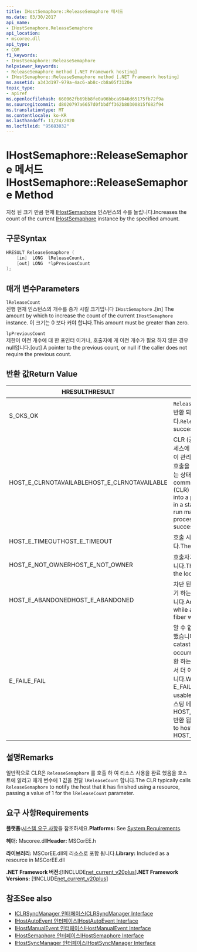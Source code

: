 ```yaml
---
title: IHostSemaphore::ReleaseSemaphore 메서드
ms.date: 03/30/2017
api_name:
- IHostSemaphore.ReleaseSemaphore
api_location:
- mscoree.dll
api_type:
- COM
f1_keywords:
- IHostSemaphore::ReleaseSemaphore
helpviewer_keywords:
- ReleaseSemaphore method [.NET Framework hosting]
- IHostSemaphore::ReleaseSemaphore method [.NET Framework hosting]
ms.assetid: a343d197-979a-4ac6-ab8c-cb8a05f3120e
topic_type:
- apiref
ms.openlocfilehash: 660062fb69bb8fe0a06bbca9046d65175fb72f9a
ms.sourcegitcommit: d8020797a6657d0fbbdff362b80300815f682f94
ms.translationtype: MT
ms.contentlocale: ko-KR
ms.lasthandoff: 11/24/2020
ms.locfileid: "95683032"
---
```

# <a name="ihostsemaphorereleasesemaphore-method"></a><span data-ttu-id="3db61-102">IHostSemaphore::ReleaseSemaphore 메서드</span><span class="sxs-lookup"><span data-stu-id="3db61-102">IHostSemaphore::ReleaseSemaphore Method</span></span>

<span data-ttu-id="3db61-103">지정 된 크기 만큼 현재 [IHostSemaphore](ihostsemaphore-interface.md) 인스턴스의 수를 늘립니다.</span><span class="sxs-lookup"><span data-stu-id="3db61-103">Increases the count of the current [IHostSemaphore](ihostsemaphore-interface.md) instance by the specified amount.</span></span>  
  
## <a name="syntax"></a><span data-ttu-id="3db61-104">구문</span><span class="sxs-lookup"><span data-stu-id="3db61-104">Syntax</span></span>  
  
```cpp  
HRESULT ReleaseSemaphore (  
    [in]  LONG  lReleaseCount,  
    [out] LONG  *lpPreviousCount  
);  
```  
  
## <a name="parameters"></a><span data-ttu-id="3db61-105">매개 변수</span><span class="sxs-lookup"><span data-stu-id="3db61-105">Parameters</span></span>  

 `lReleaseCount`  
 <span data-ttu-id="3db61-106">진행 현재 인스턴스의 개수를 증가 시킬 크기입니다 `IHostSemaphore` .</span><span class="sxs-lookup"><span data-stu-id="3db61-106">[in] The amount by which to increase the count of the current `IHostSemaphore` instance.</span></span> <span data-ttu-id="3db61-107">이 크기는 0 보다 커야 합니다.</span><span class="sxs-lookup"><span data-stu-id="3db61-107">This amount must be greater than zero.</span></span>  
  
 `lpPreviousCount`  
 <span data-ttu-id="3db61-108">제한이 이전 개수에 대 한 포인터 이거나, 호출자에 게 이전 개수가 필요 하지 않은 경우 null입니다.</span><span class="sxs-lookup"><span data-stu-id="3db61-108">[out] A pointer to the previous count, or null if the caller does not require the previous count.</span></span>  
  
## <a name="return-value"></a><span data-ttu-id="3db61-109">반환 값</span><span class="sxs-lookup"><span data-stu-id="3db61-109">Return Value</span></span>  
  
|<span data-ttu-id="3db61-110">HRESULT</span><span class="sxs-lookup"><span data-stu-id="3db61-110">HRESULT</span></span>|<span data-ttu-id="3db61-111">설명</span><span class="sxs-lookup"><span data-stu-id="3db61-111">Description</span></span>|  
|-------------|-----------------|  
|<span data-ttu-id="3db61-112">S_OK</span><span class="sxs-lookup"><span data-stu-id="3db61-112">S_OK</span></span>|<span data-ttu-id="3db61-113">`ReleaseSemaphore` 성공적으로 반환 되었습니다.</span><span class="sxs-lookup"><span data-stu-id="3db61-113">`ReleaseSemaphore` returned successfully.</span></span>|  
|<span data-ttu-id="3db61-114">HOST_E_CLRNOTAVAILABLE</span><span class="sxs-lookup"><span data-stu-id="3db61-114">HOST_E_CLRNOTAVAILABLE</span></span>|<span data-ttu-id="3db61-115">CLR (공용 언어 런타임)이 프로세스에 로드 되지 않았거나 CLR이 관리 코드를 실행할 수 없거나 호출을 성공적으로 처리할 수 없는 상태에 있습니다.</span><span class="sxs-lookup"><span data-stu-id="3db61-115">The common language runtime (CLR) has not been loaded into a process, or the CLR is in a state in which it cannot run managed code or process the call successfully.</span></span>|  
|<span data-ttu-id="3db61-116">HOST_E_TIMEOUT</span><span class="sxs-lookup"><span data-stu-id="3db61-116">HOST_E_TIMEOUT</span></span>|<span data-ttu-id="3db61-117">호출 시간이 초과 되었습니다.</span><span class="sxs-lookup"><span data-stu-id="3db61-117">The call timed out.</span></span>|  
|<span data-ttu-id="3db61-118">HOST_E_NOT_OWNER</span><span class="sxs-lookup"><span data-stu-id="3db61-118">HOST_E_NOT_OWNER</span></span>|<span data-ttu-id="3db61-119">호출자가 잠금을 소유 하지 않습니다.</span><span class="sxs-lookup"><span data-stu-id="3db61-119">The caller does not own the lock.</span></span>|  
|<span data-ttu-id="3db61-120">HOST_E_ABANDONED</span><span class="sxs-lookup"><span data-stu-id="3db61-120">HOST_E_ABANDONED</span></span>|<span data-ttu-id="3db61-121">차단 된 스레드나 파이버에서 대기 하는 동안 이벤트를 취소 했습니다.</span><span class="sxs-lookup"><span data-stu-id="3db61-121">An event was canceled while a blocked thread or fiber was waiting on it.</span></span>|  
|<span data-ttu-id="3db61-122">E_FAIL</span><span class="sxs-lookup"><span data-stu-id="3db61-122">E_FAIL</span></span>|<span data-ttu-id="3db61-123">알 수 없는 치명적인 오류가 발생 했습니다.</span><span class="sxs-lookup"><span data-stu-id="3db61-123">An unknown catastrophic failure occurred.</span></span> <span data-ttu-id="3db61-124">메서드가 E_FAIL 반환 하는 경우 해당 프로세스 내에서 더 이상 CLR을 사용할 수 없습니다.</span><span class="sxs-lookup"><span data-stu-id="3db61-124">When a method returns E_FAIL, the CLR is no longer usable within the process.</span></span> <span data-ttu-id="3db61-125">호스팅 메서드를 이후에 호출 하면 HOST_E_CLRNOTAVAILABLE 반환 됩니다.</span><span class="sxs-lookup"><span data-stu-id="3db61-125">Subsequent calls to hosting methods return HOST_E_CLRNOTAVAILABLE.</span></span>|  
  
## <a name="remarks"></a><span data-ttu-id="3db61-126">설명</span><span class="sxs-lookup"><span data-stu-id="3db61-126">Remarks</span></span>  

 <span data-ttu-id="3db61-127">일반적으로 CLR은 `ReleaseSemaphore` 를 호출 하 여 리소스 사용을 완료 했음을 호스트에 알리고 매개 변수에 1 값을 전달 `lReleaseCount` 합니다.</span><span class="sxs-lookup"><span data-stu-id="3db61-127">The CLR typically calls `ReleaseSemaphore` to notify the host that it has finished using a resource, passing a value of 1 for the `lReleaseCount` parameter.</span></span>  
  
## <a name="requirements"></a><span data-ttu-id="3db61-128">요구 사항</span><span class="sxs-lookup"><span data-stu-id="3db61-128">Requirements</span></span>  

 <span data-ttu-id="3db61-129">**플랫폼:**[시스템 요구 사항](../../get-started/system-requirements.md)을 참조하세요.</span><span class="sxs-lookup"><span data-stu-id="3db61-129">**Platforms:** See [System Requirements](../../get-started/system-requirements.md).</span></span>  
  
 <span data-ttu-id="3db61-130">**헤더:** Mscoree.dll</span><span class="sxs-lookup"><span data-stu-id="3db61-130">**Header:** MSCorEE.h</span></span>  
  
 <span data-ttu-id="3db61-131">**라이브러리:** MSCorEE.dll의 리소스로 포함 됩니다.</span><span class="sxs-lookup"><span data-stu-id="3db61-131">**Library:** Included as a resource in MSCorEE.dll</span></span>  
  
 <span data-ttu-id="3db61-132">**.NET Framework 버전:**[!INCLUDE[net_current_v20plus](../../../../includes/net-current-v20plus-md.md)]</span><span class="sxs-lookup"><span data-stu-id="3db61-132">**.NET Framework Versions:** [!INCLUDE[net_current_v20plus](../../../../includes/net-current-v20plus-md.md)]</span></span>  
  
## <a name="see-also"></a><span data-ttu-id="3db61-133">참조</span><span class="sxs-lookup"><span data-stu-id="3db61-133">See also</span></span>

- [<span data-ttu-id="3db61-134">ICLRSyncManager 인터페이스</span><span class="sxs-lookup"><span data-stu-id="3db61-134">ICLRSyncManager Interface</span></span>](iclrsyncmanager-interface.md)
- [<span data-ttu-id="3db61-135">IHostAutoEvent 인터페이스</span><span class="sxs-lookup"><span data-stu-id="3db61-135">IHostAutoEvent Interface</span></span>](ihostautoevent-interface.md)
- [<span data-ttu-id="3db61-136">IHostManualEvent 인터페이스</span><span class="sxs-lookup"><span data-stu-id="3db61-136">IHostManualEvent Interface</span></span>](ihostmanualevent-interface.md)
- [<span data-ttu-id="3db61-137">IHostSemaphore 인터페이스</span><span class="sxs-lookup"><span data-stu-id="3db61-137">IHostSemaphore Interface</span></span>](ihostsemaphore-interface.md)
- [<span data-ttu-id="3db61-138">IHostSyncManager 인터페이스</span><span class="sxs-lookup"><span data-stu-id="3db61-138">IHostSyncManager Interface</span></span>](ihostsyncmanager-interface.md)
